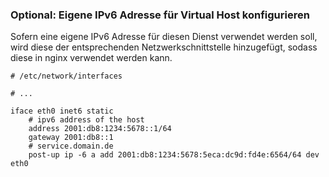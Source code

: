 ### Optional: Eigene IPv6 Adresse für Virtual Host konfigurieren
Sofern eine eigene IPv6 Adresse für diesen Dienst verwendet werden soll,
wird diese der entsprechenden Netzwerkschnittstelle hinzugefügt, sodass 
diese in nginx verwendet werden kann. 

```shell
# /etc/network/interfaces

# ...

iface eth0 inet6 static
    # ipv6 address of the host
    address 2001:db8:1234:5678::1/64
    gateway 2001:db8::1
    # service.domain.de
    post-up ip -6 a add 2001:db8:1234:5678:5eca:dc9d:fd4e:6564/64 dev eth0
```